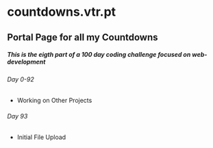 # countdowns.vtr.pt
## Portal Page for all my Countdowns

##### This is the eigth part of a 100 day coding challenge focused on web-development

###### Day 0-92
- Working on Other Projects

###### Day 93
- Initial File Upload